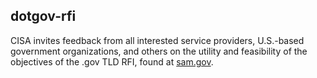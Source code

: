 ## dotgov-rfi

CISA invites feedback from all interested service providers, U.S.-based government organizations, and others on the utility and feasibility of the objectives of the .gov TLD RFI, found at [sam.gov](https://go.usa.gov/xFYR9).
